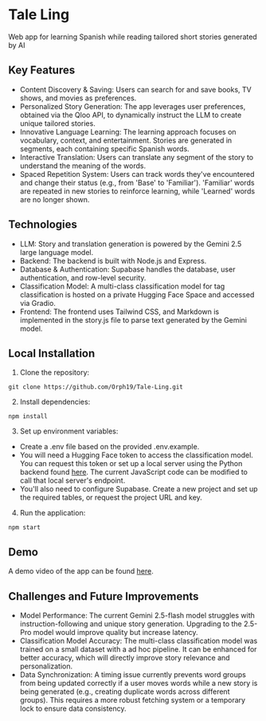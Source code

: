 # Tale Ling
Web app for learning Spanish while reading tailored short stories generated by AI

## Key Features
- Content Discovery & Saving: Users can search for and save books, TV shows, and movies as preferences.
- Personalized Story Generation: The app leverages user preferences, obtained via the Qloo API, to dynamically instruct the LLM to create unique tailored stories.
- Innovative Language Learning: The learning approach focuses on vocabulary, context, and entertainment. Stories are generated in segments, each containing specific Spanish words.
- Interactive Translation: Users can translate any segment of the story to understand the meaning of the words.
- Spaced Repetition System: Users can track words they've encountered and change their status (e.g., from 'Base' to 'Familiar'). 'Familiar' words are repeated in new stories to reinforce learning, while 'Learned' words are no longer shown.
  
## Technologies
- LLM: Story and translation generation is powered by the Gemini 2.5 large language model.
- Backend: The backend is built with Node.js and Express.
- Database & Authentication: Supabase handles the database, user authentication, and row-level security.
- Classification Model: A multi-class classification model for tag classification is hosted on a private Hugging Face Space and accessed via Gradio.
- Frontend: The frontend uses Tailwind CSS, and Markdown is implemented in the story.js file to parse text generated by the Gemini model.

## Local Installation 
1. Clone the repository:
```
git clone https://github.com/Orph19/Tale-Ling.git
```
2. Install dependencies:
```
npm install
```
3. Set up environment variables:
- Create a .env file based on the provided .env.example.
- You will need a Hugging Face token to access the classification model. You can request this token or set up a local server using the Python backend found [here](https://github.com/Orph19/multiClassClassifierModel). The current JavaScript code can be modified to call that local server's endpoint.
- You'll also need to configure Supabase. Create a new project and set up the required tables, or request the project URL and key.
4. Run the application: 
```
npm start
```
## Demo
A demo video of the app can be found [here](https://youtu.be/-3jo9Z0Qhjw).

## Challenges and Future Improvements
- Model Performance: The current Gemini 2.5-flash model struggles with instruction-following and unique story generation. Upgrading to the 2.5-Pro model would improve quality but increase latency.
- Classification Model Accuracy: The multi-class classification model was trained on a small dataset with a ad hoc pipeline. It can be enhanced for better accuracy, which will directly improve story relevance and personalization.
- Data Synchronization: A timing issue currently prevents word groups from being updated correctly if a user moves words while a new story is being generated (e.g., creating duplicate words across different groups). This requires a more robust fetching system or a temporary lock to ensure data consistency.
